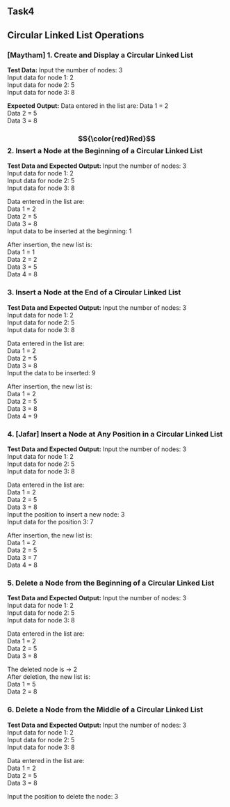 ## Task4
##  Circular Linked List Operations

### [Maytham] 1. Create and Display a Circular Linked List

**Test Data:**
Input the number of nodes: 3  
Input data for node 1: 2  
Input data for node 2: 5  
Input data for node 3: 8  

**Expected Output:**
Data entered in the list are:
Data 1 = 2  
Data 2 = 5  
Data 3 = 8  

### $${\color{red}Red}$$	2. Insert a Node at the Beginning of a Circular Linked List

**Test Data and Expected Output:**
Input the number of nodes: 3  
Input data for node 1: 2  
Input data for node 2: 5  
Input data for node 3: 8  

Data entered in the list are:  
Data 1 = 2  
Data 2 = 5  
Data 3 = 8  
Input data to be inserted at the beginning: 1  

After insertion, the new list is:  
Data 1 = 1  
Data 2 = 2  
Data 3 = 5  
Data 4 = 8  

### 3. Insert a Node at the End of a Circular Linked List

**Test Data and Expected Output:**
Input the number of nodes: 3  
Input data for node 1: 2  
Input data for node 2: 5  
Input data for node 3: 8  

Data entered in the list are:  
Data 1 = 2  
Data 2 = 5  
Data 3 = 8  
Input the data to be inserted: 9  

After insertion, the new list is:  
Data 1 = 2  
Data 2 = 5  
Data 3 = 8  
Data 4 = 9  

### 4. [Jafar] Insert a Node at Any Position in a Circular Linked List

**Test Data and Expected Output:**
Input the number of nodes: 3  
Input data for node 1: 2  
Input data for node 2: 5  
Input data for node 3: 8  

Data entered in the list are:  
Data 1 = 2  
Data 2 = 5  
Data 3 = 8  
Input the position to insert a new node: 3  
Input data for the position 3: 7  

After insertion, the new list is:  
Data 1 = 2  
Data 2 = 5  
Data 3 = 7  
Data 4 = 8  

### 5. Delete a Node from the Beginning of a Circular Linked List

**Test Data and Expected Output:**
Input the number of nodes: 3  
Input data for node 1: 2  
Input data for node 2: 5  
Input data for node 3: 8  

Data entered in the list are:  
Data 1 = 2  
Data 2 = 5  
Data 3 = 8  

The deleted node is -> 2  
After deletion, the new list is:  
Data 1 = 5  
Data 2 = 8  

### 6. Delete a Node from the Middle of a Circular Linked List

**Test Data and Expected Output:**
Input the number of nodes: 3  
Input data for node 1: 2  
Input data for node 2: 5  
Input data for node 3: 8  

Data entered in the list are:  
Data 1 = 2  
Data 2 = 5  
Data 3 = 8  

Input the position to delete the node: 3  

